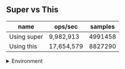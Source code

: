 ## Super vs This

|name|ops/sec|samples|
|-|-|-|
|Using super|9,982,913|4991458|
|Using this|17,654,579|8827290|


<details>
<summary>Environment</summary>

* __Machine:__ linux x64 | 4 vCPUs | 7.6GB Mem
* __Run:__ Mon Sep 02 2024 19:33:28 GMT+0000 (Coordinated Universal Time)
</details>

<!--
{"environment":{"platform":"linux","arch":"x64","cpus":4,"totalMemory":7.588970184326172},"benchmarks":[{"name":"Using super","opsSec":9982913.381058611,"samples":4991458},{"name":"Using this","opsSec":17654579.85031104,"samples":8827290}]}-->
